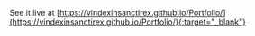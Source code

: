 See it live at [https://vindexinsanctirex.github.io/Portfolio/](https://vindexinsanctirex.github.io/Portfolio/){:target="_blank"}
